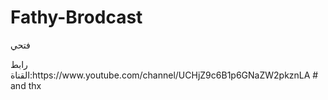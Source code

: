 # Fathy-Brodcast
<P> فتحي 
<P> رابط القناة:https://www.youtube.com/channel/UCHjZ9c6B1p6GNaZW2pkznLA
# and thx
